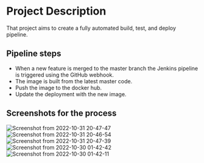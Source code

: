 # Project Description
That project aims to create a fully automated build, test, and deploy pipeline.

## Pipeline steps

* When a new feature is merged to the master branch the Jenkins pipeline is triggered using the GitHub webhook.
* The image is built from the latest master code.
* Push the image to the docker hub.
* Update the deployment with the new image.

## Screenshots for the process

![Screenshot from 2022-10-31 20-47-47](https://user-images.githubusercontent.com/73159522/199231891-e623de89-454b-428f-ac73-331bc7f5a456.png)
![Screenshot from 2022-10-31 20-46-54](https://user-images.githubusercontent.com/73159522/199232225-ae087fc7-5c3b-4045-92ce-75b84c03f1f6.png)
![Screenshot from 2022-10-31 20-47-39](https://user-images.githubusercontent.com/73159522/199232229-25f1611a-a57b-499f-8371-f2e9e55c54bc.png)
![Screenshot from 2022-10-30 01-42-42](https://user-images.githubusercontent.com/73159522/199232266-02595e19-459d-46cc-aeff-6c2391aa635b.png)
![Screenshot from 2022-10-30 01-42-11](https://user-images.githubusercontent.com/73159522/199232319-609cb8bb-0d54-4ac4-bbf9-b61961813b72.png)



